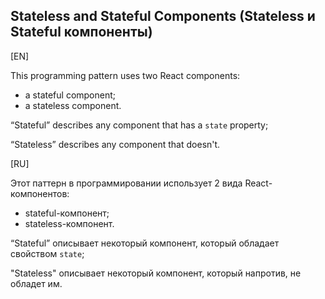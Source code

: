 ## Stateless and Stateful Components (Stateless и Stateful компоненты)

[EN]

This programming pattern uses two React components: 
* a stateful component;
* a stateless component. 

“Stateful” describes any component that has a `state` property; 

“Stateless” describes any component that doesn't.

[RU]

Этот паттерн в программировании использует 2 вида React-компонентов:
* stateful-компонент;
* stateless-компонент.

“Stateful” описывает некоторый компонент, который обладает свойством `state`;

"Stateless" описывает  некоторый компонент, который напротив, не обладет им.